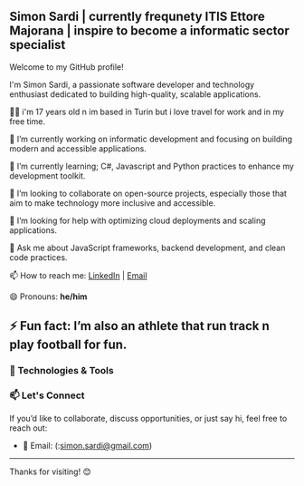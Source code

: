 ## Simon Sardi | currently frequnety ITIS Ettore Majorana | inspire to become a informatic sector specialist 

Welcome to my GitHub profile! 

I'm Simon Sardi, a passionate software developer and technology enthusiast dedicated to building high-quality, scalable applications.


👨‍💻 i'm 17 years old n im based in Turin but i love travel for work and in my free time.

🔭 I’m currently working on informatic development and focusing on building modern and accessible applications.

🌱 I’m currently learning; C#, Javascript and Python practices to enhance my development toolkit.

👯 I’m looking to collaborate on open-source projects, especially those that aim to make technology more inclusive and accessible.

🤔 I’m looking for help with optimizing cloud deployments and scaling applications.

💬 Ask me about JavaScript frameworks, backend development, and clean code practices.

📫 How to reach me: [LinkedIn](https://www.linkedin.com/in/siimonsardi/) | [Email](simon.sardi@gmail.com)

😄 Pronouns: **he/him**

⚡ Fun fact: I’m also an athlete that run track n play football for fun.
---

### 🔧 Technologies & Tools




### 📫 Let's Connect

If you’d like to collaborate, discuss opportunities, or just say hi, feel free to reach out:

- 📧 Email: (:simon.sardi@gmail.com)

---

Thanks for visiting! 😊
